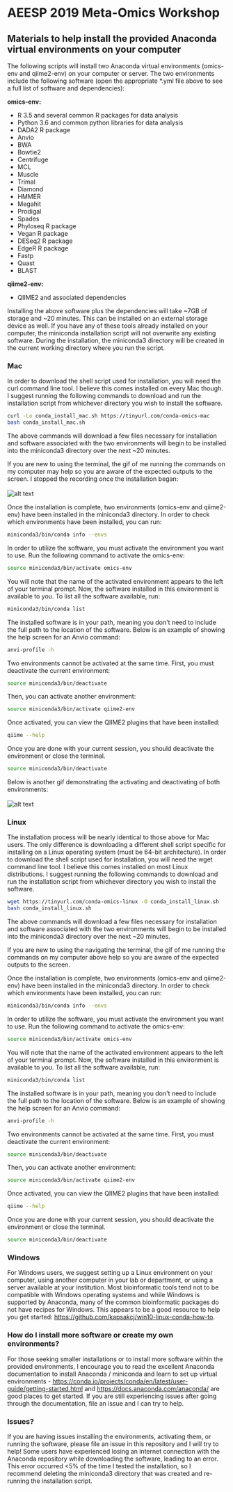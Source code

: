 # AEESP 2019 Meta-Omics Workshop
## Materials to help install the provided Anaconda virtual environments on your computer

The following scripts will install two Anaconda virtual environments (omics-env and qiime2-env) on your computer or server. The two environments include the following software (open the appropriate \*.yml file above to see a full list of software and dependencies):
 
**omics-env:**   
  - R 3.5 and several common R packages for data analysis
  - Python 3.6 and common python libraries for data analysis
  - DADA2 R package
  - Anvio
  - BWA
  - Bowtie2
  - Centrifuge
  - MCL
  - Muscle
  - Trimal
  - Diamond
  - HMMER
  - Megahit
  - Prodigal
  - Spades
  - Phyloseq R package
  - Vegan R package
  - DESeq2 R package
  - EdgeR R package
  - Fastp
  - Quast
  - BLAST

**qiime2-env:**
  - QIIME2 and associated dependencies

Installing the above software plus the dependencies will take ~7GB of storage and ~20 minutes. This can be installed on an external storage device as well. If you have any of these tools already installed on your computer, the miniconda installation script will not overwrite any existing software. During the installation, the miniconda3 directory will be created in the current working directory where you run the script. 

### Mac
In order to download the shell script used for installation, you will need the curl command line tool. I believe this comes installed on every Mac though. I suggest running the following commands to download and run the installation script from whichever directory you wish to install the software.

```bash
curl -Lo conda_install_mac.sh https://tinyurl.com/conda-omics-mac
bash conda_install_mac.sh
```
The above commands will download a few files necessary for installation and software associated with the two environments will begin to be installed into the miniconda3 directory over the next ~20 minutes.

If you are new to using the terminal, the gif of me running the commands on my computer may help so you are aware of the expected outputs to the screen. I stopped the recording once the installation began:
<br>
<br>
![alt text](https://github.com/chrisLanderson/MetaOmics_Workshop/blob/master/mac-3.gif)


Once the installation is complete, two environments (omics-env and qiime2-env) have been installed in the miniconda3 directory. In order to check which environments have been installed, you can run:

```bash
miniconda3/bin/conda info --envs
```
In order to utilize the software, you must activate the environment you want to use. Run the following command to activate the omics-env:

```bash
source miniconda3/bin/activate omics-env
```

You will note that the name of the activated environment appears to the left of your terminal prompt. Now, the software installed in this environment is available to you. To list all the software available, run:

```bash
miniconda3/bin/conda list
```

The installed software is in your path, meaning you don't need to include the full path to the location of the software. Below is an example of showing the help screen for an Anvio command:

```bash
anvi-profile -h
```

Two environments cannot be activated at the same time. First, you must deactivate the current environment:

```bash
source miniconda3/bin/deactivate
```

Then, you can activate another environment:

```bash
source miniconda3/bin/activate qiime2-env
```

Once activated, you can view the QIIME2 plugins that have been installed:

```bash
qiime --help
```
Once you are done with your current session, you should deactivate the environment or close the terminal.

```bash
source miniconda3/bin/deactivate
```

Below is another gif demonstrating the activating and deactivating of both environments:
<br>
<br>
![alt text](https://github.com/chrisLanderson/MetaOmics_Workshop/blob/master/mac-4.gif)

### Linux
The installation process will be nearly identical to those above for Mac users. The only difference is downloading a different shell script specific for installing on a Linux operating system (must be 64-bit architecture). In order to download the shell script used for installation, you will need the wget command line tool. I believe this comes installed on most Linux distributions. I suggest running the following commands to download and run the installation script from whichever directory you wish to install the software.

```bash
wget https://tinyurl.com/conda-omics-linux -O conda_install_linux.sh
bash conda_install_linux.sh
```
The above commands will download a few files necessary for installation and software associated with the two environments will begin to be installed into the miniconda3 directory over the next ~20 minutes.

If you are new to using the navigating the terminal, the gif of me running the commands on my computer above help so you are aware of the expected outputs to the screen.

Once the installation is complete, two environments (omics-env and qiime2-env) have been installed in the miniconda3 directory. In order to check which environments have been installed, you can run:

```bash
miniconda3/bin/conda info --envs
```
In order to utilize the software, you must activate the environment you want to use. Run the following command to activate the omics-env:

```bash
source miniconda3/bin/activate omics-env
```

You will note that the name of the activated environment appears to the left of your terminal prompt. Now, the software installed in this environment is available to you. To list all the software available, run:

```bash
miniconda3/bin/conda list
```

The installed software is in your path, meaning you don't need to include the full path to the location of the software. Below is an example of showing the help screen for an Anvio command:

```bash
anvi-profile -h
```

Two environments cannot be activated at the same time. First, you must deactivate the current environment:

```bash
source miniconda3/bin/deactivate
```

Then, you can activate another environment:

```bash
source miniconda3/bin/activate qiime2-env
```

Once activated, you can view the QIIME2 plugins that have been installed:

```bash
qiime --help
```
Once you are done with your current session, you should deactivate the environment or close the terminal.

```bash
source miniconda3/bin/deactivate
```

### Windows
For Windows users, we suggest setting up a Linux environment on your computer, using another computer in your lab or department, or using a server available at your institution. Most bioinformatic tools tend not to be compatible with Windows operating systems and while Windows is supported by Anaconda, many of the common bioinformatic packages do not have recipes for Windows. This appears to be a good resource to help you get started: https://github.com/kapsakcj/win10-linux-conda-how-to.

### How do I install more software or create my own environments?
For those seeking smaller installations or to install more software within the provided environments, I encourage you to read the excellent Anaconda documentation to install Anaconda / miniconda and learn to set up virtual environments - https://conda.io/projects/conda/en/latest/user-guide/getting-started.html and https://docs.anaconda.com/anaconda/ are good places to get started. If you are still experiencing issues after going through the documentation, file an issue and I can try to help.

### Issues?
If you are having issues installing the environments, activating them, or running the software, please file an issue in this repository and I will try to help! Some users have experienced losing an internet connection with the Anaconda repository while downloading the software, leading to an error. This error occurred <5% of the time I tested the installation, so I recommend deleting the miniconda3 directory that was created and re-running the installation script.


